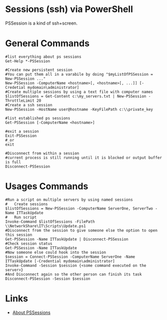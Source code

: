# Sessions (ssh) via PowerShell

PSSession is a kind of ssh+screen.

# General Commands

```
#list everything about ps sessions
Get-Help *-PSSession

#Create new persistent session
#You can put them all in a varabile by doing "$myListOfPSSession = New-PSSession ..."
New-PSSession -ComputerName <hostname>[, <hostname>[, ...]] [-Credetial mydomain\administrator]
#Create multiple sessions by using a text file with computer names
$listOfSessions = Get-Content c:\my_servers.txt | New-PSSession -ThrottleLimit 20
#Create a ssh session
New-PSSession -HostName user@hostname -KeyFilePath c:\\private_key

#list established ps sessions
Get-PSSession [-ComputerName <hostname>]

#exit a session
Exit-PSSession
#_or
exit

#Disconnect from within a session
#current process is still running until it is blocked or output buffer is full
Disconnect-PSSession
```

# Usages Commands

```
#Run a script on multiple servers by using named sessions
#   Create sessions
$listOfSessions = New-PSSession -ComputerName ServerOne, ServerTwo -Name ITTaskUpdate
#   Run script
Invoke-Command $listOfSessions -FilePath \\NetworkShare\IT\Scripts\Update.ps1
#Disconnect from the session to give someone else the option to open this session
Get-PSSession -Name ITTaskUpdate | Disconnect-PSSession
#Check session status
Get-PSSession -Name ITTaskUpdate
#Now someone else could hook into the session
$session = Connect-PSSession -ComputerName ServerOne -Name ITTaskUpdate [-Credential mydomain\administrator]
Invoke-Command -Session $session {<some command executed on the server>}
#And Disconnect again so the other person can finish its task
Disconnect-PSSession -Session $session
```

# Links

* [About PSSessions](https://docs.microsoft.com/en-us/powershell/module/microsoft.powershell.core/about/about_pssessions?view=powershell-7)
